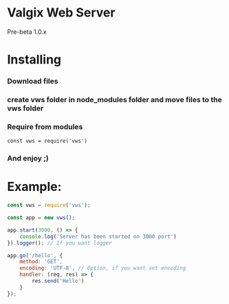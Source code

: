 # Valgix Web Server
Pre-beta 1.0.x

# Installing

### Download files

### create vws folder in node_modules folder and move files to the vws folder

### Require from modules
```
const vws = require('vws')
```

### **And enjoy ;)**

# Example:
```js
const vws = require('vws');

const app = new vws();

app.start(3000, () => {
    console.log('Server has been started on 3000 port')
}).logger(); // If you want logger

app.go('/hello', {
    method: 'GET',
    encoding: 'UTF-8', // Option, if you want set encoding
    handler: (req, res) => {
        res.send('Hello')
    }
});
```
